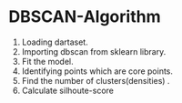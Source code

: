 # DBSCAN-Algorithm
1. Loading dartaset.
2. Importing dbscan from sklearn library.
3. Fit the model.
4. Identifying points which are core points.
5. Find the number of clusters(densities) .
6. Calculate silhoute-score
